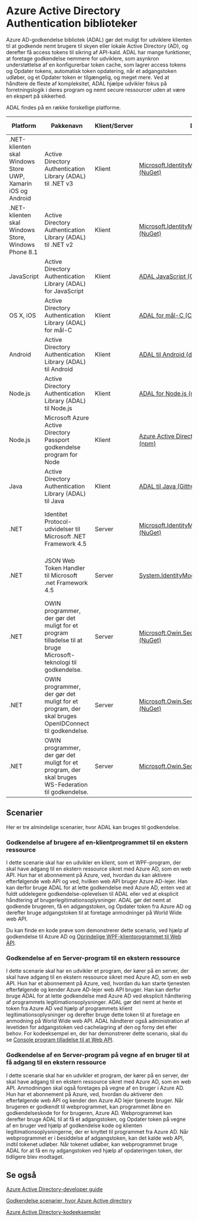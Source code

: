 <properties
   pageTitle="Azure Active Directory Authentication biblioteker | Microsoft Azure"
   description="Azure AD godkendelse bibliotek (ADAL) kan klienten programmerudviklere nemt godkende brugere til skyen eller lokale Active Directory (AD), og derefter få access tokens til sikring af API-kald."
   services="active-directory"
   documentationCenter=""
   authors="bryanla"
   manager="mbaldwin"
   editor="mbaldwin" />
<tags
   ms.service="active-directory"
   ms.devlang="na"
   ms.topic="article"
   ms.tgt_pltfrm="na"
   ms.workload="identity"
   ms.date="10/11/2016"
   ms.author="mbaldwin" />

# <a name="azure-active-directory-authentication-libraries"></a>Azure Active Directory Authentication biblioteker

Azure AD-godkendelse bibliotek (ADAL) gør det muligt for udviklere klienten til at godkende nemt brugere til skyen eller lokale Active Directory (AD), og derefter få access tokens til sikring af API-kald. ADAL har mange funktioner, at foretage godkendelse nemmere for udviklere, som asynkron understøttelse af en konfigurerbar token cache, som lagrer access tokens og Opdater tokens, automatisk token opdatering, når et adgangstoken udløber, og et Opdater token er tilgængelig, og meget mere. Ved at håndtere de fleste af kompleksitet, ADAL hjælpe udvikler fokus på forretningslogik i deres program og nemt secure ressourcer uden at være en ekspert på sikkerhed.

ADAL findes på en række forskellige platforme.

|Platform|Pakkenavn|Klient/Server|Download|Kildekode|Dokumentation og eksempler|
|---|---|---|---|---|---|
|.NET-klienten skal Windows Store UWP, Xamarin iOS og Android|Active Directory Authentication Library (ADAL) til .NET v3 |Klient|[Microsoft.IdentityModel.Clients.ActiveDirectory (NuGet)](https://www.nuget.org/packages/Microsoft.IdentityModel.Clients.ActiveDirectory)|[ADAL til .NET (Github)](https://github.com/AzureAD/azure-activedirectory-library-for-dotnet)|[Dokumentation](https://docs.microsoft.com/active-directory/adal/microsoft.identitymodel.clients.activedirectory)|
|.NET-klienten skal Windows Store, Windows Phone 8.1 |Active Directory Authentication Library (ADAL) til .NET v2 |Klient|[Microsoft.IdentityModel.Clients.ActiveDirectory (NuGet)](https://www.nuget.org/packages/Microsoft.IdentityModel.Clients.ActiveDirectory/2.28.2)|[ADAL til .NET (Github)](https://github.com/AzureAD/azure-activedirectory-library-for-dotnet/releases/tag/v2.28.2)|[Dokumentation](https://docs.microsoft.com/active-directory/adal/v2/microsoft.identitymodel.clients.activedirectory)|
|JavaScript|Active Directory Authentication Library (ADAL) for JavaScript|Klient|[ADAL JavaScript (Github)](https://github.com/AzureAD/azure-activedirectory-library-for-js)|[ADAL JavaScript (Github)](https://github.com/AzureAD/azure-activedirectory-library-for-js)|Eksempel: [SinglePageApp-DotNet (Github)](https://github.com/AzureADSamples/SinglePageApp-DotNet)|
|OS X, iOS|Active Directory Authentication Library (ADAL) for mål-C|Klient|[ADAL for mål-C (CocoaPods)](http://cocoadocs.org/docsets/ADAL/)|[ADAL for mål-C (Github)](https://github.com/AzureAD/azure-activedirectory-library-for-objc)|Eksempel: [NativeClient-iOS (Github)](https://github.com/AzureADSamples/NativeClient-iOS)|
|Android|Active Directory Authentication Library (ADAL) til Android|Klient|[ADAL til Android (det centrale lager)](http://search.maven.org/remotecontent?filepath=com/microsoft/aad/adal/)|[ADAL til Android (Github)](https://github.com/AzureAD/azure-activedirectory-library-for-android)|Eksempel: [NativeClient-Android (Github)](https://github.com/AzureADSamples/NativeClient-Android)|
|Node.js|Active Directory Authentication Library (ADAL) til Node.js|Klient|[ADAL for Node.js (npm)](https://www.npmjs.com/package/adal-node)|[ADAL for Node.js (Github)](https://github.com/AzureAD/azure-activedirectory-library-for-nodejs)|Eksempel: [WebAPI-Nodejs (Github)](https://github.com/AzureADSamples/WebAPI-Nodejs)|
|Node.js|Microsoft Azure Active Directory Passport godkendelse program for Node|Klient|[Azure Active Directory-Passport til Node.js (npm)](https://www.npmjs.com/package/passport-azure-ad)|[Azure Active Directory for Node.js (Github)](https://github.com/AzureAD/passport-azure-ad)||
|Java|Active Directory Authentication Library (ADAL) til Java|Klient|[ADAL til Java (Github)](https://github.com/AzureAD/azure-activedirectory-library-for-java)|[ADAL til Java (Github)](https://github.com/AzureAD/azure-activedirectory-library-for-java)||
|.NET|Identitet Protocol-udvidelser til Microsoft .NET Framework 4.5|Server|[Microsoft.IdentityModel.Protocol.Extensions (NuGet)](https://www.nuget.org/packages/Microsoft.IdentityModel.Protocol.Extensions)|[Azure AD identitet model filtypenavne for .NET (Github)](https://github.com/AzureAD/azure-activedirectory-identitymodel-extensions-for-dotnet)||
|.NET|JSON Web Token Handler til Microsoft .net Framework 4.5|Server|[System.IdentityModel.Tokens.Jwt (NuGet)](https://www.nuget.org/packages/System.IdentityModel.Tokens.Jwt)|[Azure AD identitet model filtypenavne for .NET (Github)](https://github.com/AzureAD/azure-activedirectory-identitymodel-extensions-for-dotnet)||
|.NET|OWIN programmer, der gør det muligt for et program tilladelse til at bruge Microsoft-teknologi til godkendelse.|Server|[Microsoft.Owin.Security.ActiveDirectory (NuGet)](https://www.nuget.org/packages/Microsoft.Owin.Security.ActiveDirectory/)|[OWIN (CodePlex)](http://katanaproject.codeplex.com)||
|.NET|OWIN programmer, der gør det muligt for et program, der skal bruges OpenIDConnect til godkendelse.|Server|[Microsoft.Owin.Security.OpenIdConnect (NuGet)](https://www.nuget.org/packages/Microsoft.Owin.Security.OpenIdConnect)|[OWIN (CodePlex)](http://katanaproject.codeplex.com)|Eksempel: [WebApp-OpenIDConnecty-DotNet (Github)](https://github.com/AzureADSamples/WebApp-OpenIDConnect-DotNet)|
|.NET|OWIN programmer, der gør det muligt for et program, der skal bruges WS-Federation til godkendelse.|Server|[Microsoft.Owin.Security.WsFederation (NuGet)](https://www.nuget.org/packages/Microsoft.Owin.Security.WsFederation)|[OWIN (CodePlex)](http://katanaproject.codeplex.com)|Eksempel: [WebApp-WSFederation-DotNet (Github)](https://github.com/AzureADSamples/WebApp-WSFederation-DotNet)|

## <a name="scenarios"></a>Scenarier

Her er tre almindelige scenarier, hvor ADAL kan bruges til godkendelse.  

### <a name="authenticating-users-of-a-client-application-to-a-remote-resource"></a>Godkendelse af brugere af en-klientprogrammet til en ekstern ressource

I dette scenarie skal har en udvikler en klient, som et WPF-program, der skal have adgang til en ekstern ressource sikret med Azure AD, som en web API. Hun har et abonnement på Azure, ved, hvordan du kan aktivere efterfølgende web API og ved, hvilken web API bruger Azure AD-lejer. Han kan derfor bruge ADAL for at lette godkendelse med Azure AD, enten ved at fuldt uddelegere godkendelse-oplevelsen til ADAL eller ved at eksplicit håndtering af brugerlegitimationsoplysninger. ADAL gør det nemt at godkende brugeren, få en adgangstoken, og Opdater token fra Azure AD og derefter bruge adgangstoken til at foretage anmodninger på World Wide web API.

Du kan finde en kode prøve som demonstrerer dette scenario, ved hjælp af godkendelse til Azure AD og [Oprindelige WPF-klientprogrammet til Web API](https://github.com/azureadsamples/nativeclient-dotnet).

### <a name="authenticating-a-server-application-to-a-remote-resource"></a>Godkendelse af en Server-program til en ekstern ressource

I dette scenarie skal har en udvikler et program, der kører på en server, der skal have adgang til en ekstern ressource sikret med Azure AD, som en web API. Hun har et abonnement på Azure, ved, hvordan du kan starte tjenesten efterfølgende og kender Azure AD-lejer web API bruger. Han kan derfor bruge ADAL for at lette godkendelse med Azure AD ved eksplicit håndtering af programmets legitimationsoplysninger. ADAL gør det nemt at hente et token fra Azure AD ved hjælp af programmets klient legitimationsoplysninger og derefter bruge dette token til at foretage en anmodning på World Wide web API. ADAL håndterer også administration af levetiden for adgangstoken ved cachelagring af den og forny det efter behov. For kodeeksempel en, der har demonstrerer dette scenario, skal du se [Console program tilladelse til at Web API](https://github.com/AzureADSamples/Daemon-DotNet).

### <a name="authenticating-a-server-application-on-behalf-of-a-user-to-access-a-remote-resource"></a>Godkendelse af en Server-program på vegne af en bruger til at få adgang til en ekstern ressource

I dette scenarie skal har en udvikler et program, der kører på en server, der skal have adgang til en ekstern ressource sikret med Azure AD, som en web API. Anmodningen skal også foretages på vegne af en bruger i Azure AD. Hun har et abonnement på Azure, ved, hvordan du aktiverer den efterfølgende web API og kender den Azure AD lejer tjeneste bruger. Når brugeren er godkendt til webprogrammet, kan programmet åbne en godkendelseskode for for brugeren, Azure AD. Webprogrammet kan derefter bruge ADAL til at få et adgangstoken, og Opdater token på vegne af en bruger ved hjælp af godkendelse kode og klienten legitimationsoplysningerne, der er knyttet til programmet fra Azure AD. Når webprogrammet er i besiddelse af adgangstoken, kan det kalde web API, indtil tokenet udløber. Når tokenet udløber, kan webprogrammet bruge ADAL for at få en ny adgangstoken ved hjælp af opdateringen token, der tidligere blev modtaget.


## <a name="see-also"></a>Se også

[Azure Active Directory-developer guide](active-directory-developers-guide.md)

[Godkendelse scenarier, hvor Azure Active directory](active-directory-authentication-scenarios.md)

[Azure Active Directory-kodeeksempler](active-directory-code-samples.md)
